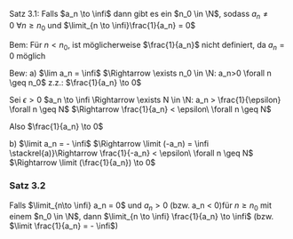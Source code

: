 Satz 3.1: Falls $a_n \to \infi$ dann gibt es ein $n_0 \in \N$, sodass $a_n \neq 0\ \forall n\geq n_0$ und $\limit_{n \to \infi}\frac{1}{a_n} = 0$

Bem: Für $n < n_0$, ist möglicherweise $\frac{1}{a_n}$ nicht definiert, da $a_n = 0$ möglich

Bew:
a) $\lim a_n = \infi$ 
$\Rightarrow \exists n_0 \in \N: a_n>0 \forall n \geq n_0$
z.z.: $\frac{1}{a_n} \to 0$

Sei $\epsilon > 0$
$a_n \to \infi \Rightarrow \exists N \in \N: a_n > \frac{1}{\epsilon} \forall n \geq N$
$\Rightarrow \frac{1}{a_n} < \epsilon\ \forall n \geq N$

Also $\frac{1}{a_n} \to 0$

b) $\limit a_n = - \infi$ 
$\Rightarrow \limit (-a_n) = \infi \stackrel{a)}\Rightarrow \frac{1}{-a_n} < \epsilon\ \forall n \geq N$ 
$\Rightarrow \limit (\frac{1}{a_n}) \to 0$

### Satz 3.2
Falls $\limit_{n\to \infi} a_n = 0$ und $a_n > 0$ (bzw. a_n < 0)für $n\geq n_0$ mit einem $n_0 \in \N$, dann $\limit_{n \to \infi} \frac{1}{a_n} \to \infi$ (bzw. $\limit \frac{1}{a_n} = - \infi$)

